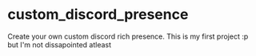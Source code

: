 # custom_discord_presence
Create your own custom discord rich presence. This is my first project :p but I'm not dissapointed atleast

